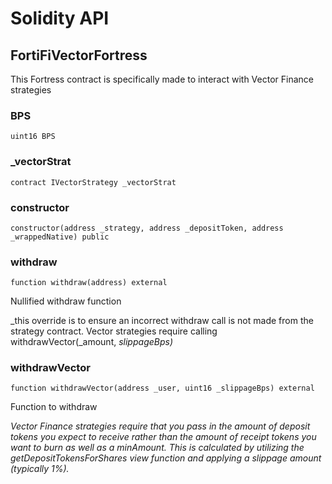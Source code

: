 # Solidity API

## FortiFiVectorFortress

This Fortress contract is specifically made to interact with Vector Finance strategies

### BPS

```solidity
uint16 BPS
```

### _vectorStrat

```solidity
contract IVectorStrategy _vectorStrat
```

### constructor

```solidity
constructor(address _strategy, address _depositToken, address _wrappedNative) public
```

### withdraw

```solidity
function withdraw(address) external
```

Nullified withdraw function

_this override is to ensure an incorrect withdraw call is not made from the strategy contract.
Vector strategies require calling withdrawVector(_amount, _slippageBps)_

### withdrawVector

```solidity
function withdrawVector(address _user, uint16 _slippageBps) external
```

Function to withdraw

_Vector Finance strategies require that you pass in the amount of deposit tokens you expect to receive
rather than the amount of receipt tokens you want to burn as well as a minAmount. This is calculated by utilizing the
getDepositTokensForShares view function and applying a slippage amount (typically 1%)._

